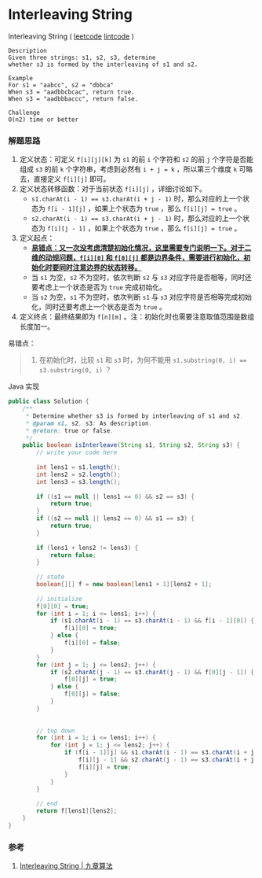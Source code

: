 # Interleaving String

Interleaving String  ( [leetcode]() [lintcode](http://www.lintcode.com/en/problem/interleaving-string/) )

```
Description
Given three strings: s1, s2, s3, determine 
whether s3 is formed by the interleaving of s1 and s2.

Example
For s1 = "aabcc", s2 = "dbbca"
When s3 = "aadbbcbcac", return true.
When s3 = "aadbbbaccc", return false.

Challenge 
O(n2) time or better
```



### 解题思路

1. 定义状态：可定义 `f[i][j][k]` 为 `s1` 的前 `i` 个字符和 `s2` 的前 `j` 个字符是否能组成 `s3` 的前 `k` 个字符串，考虑到必然有 `i + j = k` ，所以第三个维度 `k` 可略去，直接定义 `f[i][j]` 即可。
2. 定义状态转移函数：对于当前状态 `f[i][j]` ，详细讨论如下。
   - `s1.charAt(i - 1) == s3.charAt(i + j - 1)` 时，那么对应的上一个状态为 `f[i - 1][j]` ，如果上个状态为 `true` ，那么 `f[i][j] = true` 。
   - `s2.charAt(i - 1) == s3.charAt(i + j - 1)` 时，那么对应的上一个状态为 `f[i][j - 1]` ，如果上个状态为 `true` ，那么 `f[i][j] = true` 。
3. 定义起点：
   - <u>**易错点：又一次没考虑清楚初始化情况，这里需要专门说明一下。对于二维的动规问题，`f[i][0]` 和 `f[0][j]` 都是边界条件，需要进行初始化，初始化时要同时注意边界的状态转移。**</u>
   - 当 `s1` 为空，`s2` 不为空时，依次判断 `s2` 与 `s3` 对应字符是否相等，同时还要考虑上一个状态是否为 `true` 完成初始化。
   - 当 `s2` 为空，`s1` 不为空时，依次判断 `s1` 与 `s3` 对应字符是否相等完成初始化，同时还要考虑上一个状态是否为 `true` 。
4. 定义终点：最终结果即为 `f[n][m]` 。注：初始化时也需要注意取值范围是数组长度加一。

易错点：

> 1. 在初始化时，比较 `s1` 和 `s3` 时，为何不能用 `s1.substring(0, i) == s3.substring(0, i)` ？

Java 实现

```java
public class Solution {
    /**
     * Determine whether s3 is formed by interleaving of s1 and s2.
     * @param s1, s2, s3: As description.
     * @return: true or false.
     */
    public boolean isInterleave(String s1, String s2, String s3) {
        // write your code here
        
        int lens1 = s1.length();
        int lens2 = s2.length();
        int lens3 = s3.length();
        
        if ((s1 == null || lens1 == 0) && s2 == s3) {
            return true;
        }
        if ((s2 == null || lens2 == 0) && s1 == s3) {
            return true;
        }
        
        if (lens1 + lens2 != lens3) {
            return false;
        }
        
        // state
        boolean[][] f = new boolean[lens1 + 1][lens2 + 1];
        
        // initialize
        f[0][0] = true;
        for (int i = 1; i <= lens1; i++) {
            if (s1.charAt(i - 1) == s3.charAt(i - 1) && f[i - 1][0]) {
                f[i][0] = true;
            } else {
                f[i][0] = false;
            }
        }
        for (int j = 1; j <= lens2; j++) {
            if (s2.charAt(j - 1) == s3.charAt(j - 1) && f[0][j - 1]) {
                f[0][j] = true;
            } else {
                f[0][j] = false;
            }
        }
        
        
        // top down
        for (int i = 1; i <= lens1; i++) {
            for (int j = 1; j <= lens2; j++) {
                if (f[i - 1][j] && s1.charAt(i - 1) == s3.charAt(i + j - 1) ||
                    f[i][j - 1] && s2.charAt(j - 1) == s3.charAt(i + j - 1)) {
                    f[i][j] = true;
                }   
            }
        }
        
        // end
        return f[lens1][lens2];
    }
}
```





### 参考

1. [Interleaving String | 九章算法](http://www.jiuzhang.com/solutions/interleaving-string/)